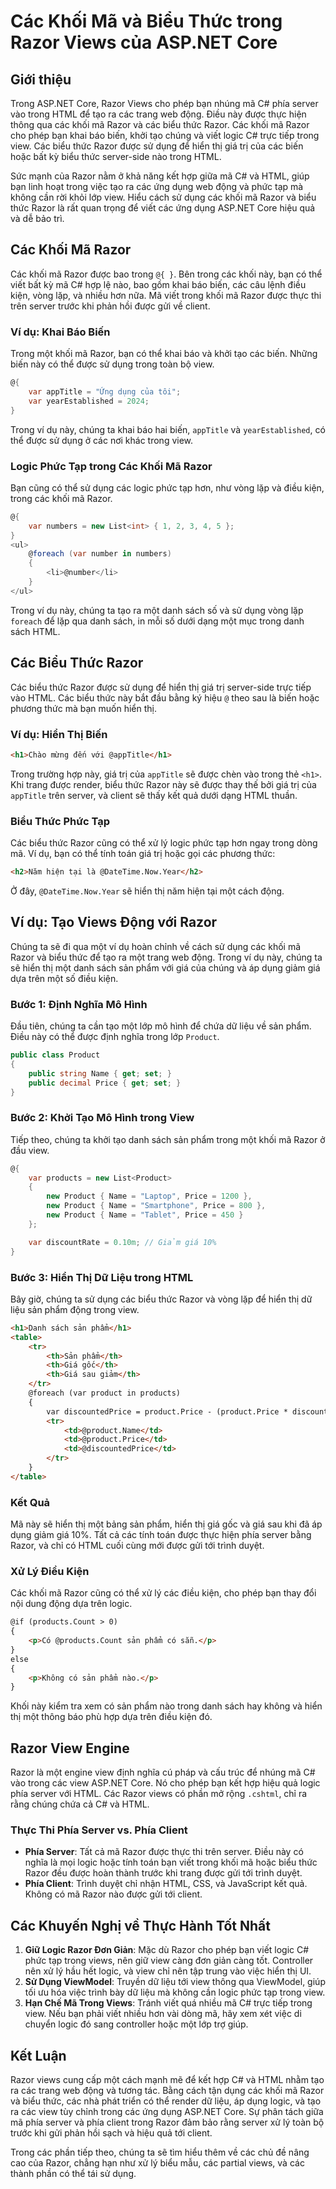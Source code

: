 
# Các Khối Mã và Biểu Thức trong Razor Views của ASP.NET Core

## Giới thiệu
Trong ASP.NET Core, Razor Views cho phép bạn nhúng mã C# phía server vào trong HTML để tạo ra các trang web động. Điều này được thực hiện thông qua các khối mã Razor và các biểu thức Razor. Các khối mã Razor cho phép bạn khai báo biến, khởi tạo chúng và viết logic C# trực tiếp trong view. Các biểu thức Razor được sử dụng để hiển thị giá trị của các biến hoặc bất kỳ biểu thức server-side nào trong HTML.

Sức mạnh của Razor nằm ở khả năng kết hợp giữa mã C# và HTML, giúp bạn linh hoạt trong việc tạo ra các ứng dụng web động và phức tạp mà không cần rời khỏi lớp view. Hiểu cách sử dụng các khối mã Razor và biểu thức Razor là rất quan trọng để viết các ứng dụng ASP.NET Core hiệu quả và dễ bảo trì.

## Các Khối Mã Razor
Các khối mã Razor được bao trong `@{ }`. Bên trong các khối này, bạn có thể viết bất kỳ mã C# hợp lệ nào, bao gồm khai báo biến, các câu lệnh điều kiện, vòng lặp, và nhiều hơn nữa. Mã viết trong khối mã Razor được thực thi trên server trước khi phản hồi được gửi về client.

### Ví dụ: Khai Báo Biến
Trong một khối mã Razor, bạn có thể khai báo và khởi tạo các biến. Những biến này có thể được sử dụng trong toàn bộ view.

```csharp
@{
    var appTitle = "Ứng dụng của tôi";
    var yearEstablished = 2024;
}
```

Trong ví dụ này, chúng ta khai báo hai biến, `appTitle` và `yearEstablished`, có thể được sử dụng ở các nơi khác trong view.

### Logic Phức Tạp trong Các Khối Mã Razor
Bạn cũng có thể sử dụng các logic phức tạp hơn, như vòng lặp và điều kiện, trong các khối mã Razor.

```csharp
@{
    var numbers = new List<int> { 1, 2, 3, 4, 5 };
}
<ul>
    @foreach (var number in numbers)
    {
        <li>@number</li>
    }
</ul>
```

Trong ví dụ này, chúng ta tạo ra một danh sách số và sử dụng vòng lặp `foreach` để lặp qua danh sách, in mỗi số dưới dạng một mục trong danh sách HTML.

## Các Biểu Thức Razor
Các biểu thức Razor được sử dụng để hiển thị giá trị server-side trực tiếp vào HTML. Các biểu thức này bắt đầu bằng ký hiệu `@` theo sau là biến hoặc phương thức mà bạn muốn hiển thị.

### Ví dụ: Hiển Thị Biến
```html
<h1>Chào mừng đến với @appTitle</h1>
```

Trong trường hợp này, giá trị của `appTitle` sẽ được chèn vào trong thẻ `<h1>`. Khi trang được render, biểu thức Razor này sẽ được thay thế bởi giá trị của `appTitle` trên server, và client sẽ thấy kết quả dưới dạng HTML thuần.

### Biểu Thức Phức Tạp
Các biểu thức Razor cũng có thể xử lý logic phức tạp hơn ngay trong dòng mã. Ví dụ, bạn có thể tính toán giá trị hoặc gọi các phương thức:

```html
<h2>Năm hiện tại là @DateTime.Now.Year</h2>
```

Ở đây, `@DateTime.Now.Year` sẽ hiển thị năm hiện tại một cách động.

## Ví dụ: Tạo Views Động với Razor
Chúng ta sẽ đi qua một ví dụ hoàn chỉnh về cách sử dụng các khối mã Razor và biểu thức để tạo ra một trang web động. Trong ví dụ này, chúng ta sẽ hiển thị một danh sách sản phẩm với giá của chúng và áp dụng giảm giá dựa trên một số điều kiện.

### Bước 1: Định Nghĩa Mô Hình
Đầu tiên, chúng ta cần tạo một lớp mô hình để chứa dữ liệu về sản phẩm. Điều này có thể được định nghĩa trong lớp `Product`.

```csharp
public class Product
{
    public string Name { get; set; }
    public decimal Price { get; set; }
}
```

### Bước 2: Khởi Tạo Mô Hình trong View
Tiếp theo, chúng ta khởi tạo danh sách sản phẩm trong một khối mã Razor ở đầu view.

```csharp
@{
    var products = new List<Product>
    {
        new Product { Name = "Laptop", Price = 1200 },
        new Product { Name = "Smartphone", Price = 800 },
        new Product { Name = "Tablet", Price = 450 }
    };

    var discountRate = 0.10m; // Giảm giá 10%
}
```

### Bước 3: Hiển Thị Dữ Liệu trong HTML
Bây giờ, chúng ta sử dụng các biểu thức Razor và vòng lặp để hiển thị dữ liệu sản phẩm động trong view.

```html
<h1>Danh sách sản phẩm</h1>
<table>
    <tr>
        <th>Sản phẩm</th>
        <th>Giá gốc</th>
        <th>Giá sau giảm</th>
    </tr>
    @foreach (var product in products)
    {
        var discountedPrice = product.Price - (product.Price * discountRate);
        <tr>
            <td>@product.Name</td>
            <td>@product.Price</td>
            <td>@discountedPrice</td>
        </tr>
    }
</table>
```

### Kết Quả
Mã này sẽ hiển thị một bảng sản phẩm, hiển thị giá gốc và giá sau khi đã áp dụng giảm giá 10%. Tất cả các tính toán được thực hiện phía server bằng Razor, và chỉ có HTML cuối cùng mới được gửi tới trình duyệt.

### Xử Lý Điều Kiện
Các khối mã Razor cũng có thể xử lý các điều kiện, cho phép bạn thay đổi nội dung động dựa trên logic.

```html
@if (products.Count > 0)
{
    <p>Có @products.Count sản phẩm có sẵn.</p>
}
else
{
    <p>Không có sản phẩm nào.</p>
}
```

Khối này kiểm tra xem có sản phẩm nào trong danh sách hay không và hiển thị một thông báo phù hợp dựa trên điều kiện đó.

## Razor View Engine
Razor là một engine view định nghĩa cú pháp và cấu trúc để nhúng mã C# vào trong các view ASP.NET Core. Nó cho phép bạn kết hợp hiệu quả logic phía server với HTML. Các Razor views có phần mở rộng `.cshtml`, chỉ ra rằng chúng chứa cả C# và HTML.

### Thực Thi Phía Server vs. Phía Client
- **Phía Server**: Tất cả mã Razor được thực thi trên server. Điều này có nghĩa là mọi logic hoặc tính toán bạn viết trong khối mã hoặc biểu thức Razor đều được hoàn thành trước khi trang được gửi tới trình duyệt.
- **Phía Client**: Trình duyệt chỉ nhận HTML, CSS, và JavaScript kết quả. Không có mã Razor nào được gửi tới client.

## Các Khuyến Nghị về Thực Hành Tốt Nhất
1. **Giữ Logic Razor Đơn Giản**: Mặc dù Razor cho phép bạn viết logic C# phức tạp trong views, nên giữ view càng đơn giản càng tốt. Controller nên xử lý hầu hết logic, và view chỉ nên tập trung vào việc hiển thị UI.
2. **Sử Dụng ViewModel**: Truyền dữ liệu tới view thông qua ViewModel, giúp tối ưu hóa việc trình bày dữ liệu mà không cần logic phức tạp trong view.
3. **Hạn Chế Mã Trong Views**: Tránh viết quá nhiều mã C# trực tiếp trong view. Nếu bạn phải viết nhiều hơn vài dòng mã, hãy xem xét việc di chuyển logic đó sang controller hoặc một lớp trợ giúp.

## Kết Luận
Razor views cung cấp một cách mạnh mẽ để kết hợp C# và HTML nhằm tạo ra các trang web động và tương tác. Bằng cách tận dụng các khối mã Razor và biểu thức, các nhà phát triển có thể render dữ liệu, áp dụng logic, và tạo ra các view tùy chỉnh trong các ứng dụng ASP.NET Core. Sự phân tách giữa mã phía server và phía client trong Razor đảm bảo rằng server xử lý toàn bộ trước khi gửi phản hồi sạch và hiệu quả tới client.

Trong các phần tiếp theo, chúng ta sẽ tìm hiểu thêm về các chủ đề nâng cao của Razor, chẳng hạn như xử lý biểu mẫu, các partial views, và các thành phần có thể tái sử dụng.
